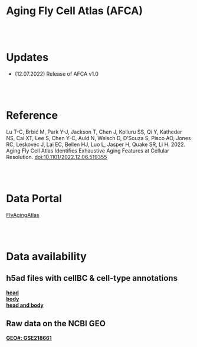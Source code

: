 # Aging Fly Cell Atlas (AFCA) 

<br/><br/>

# Updates
- (12.07.2022) Release of AFCA v1.0
   
<br/><br/>

# Reference
Lu T-C, Brbić M, Park Y-J, Jackson T, Chen J, Kolluru SS, Qi Y, Katheder NS, Cai XT, Lee S, Chen Y-C, Auld N, Welsch D, D’Souza S, Pisco AO, Jones RC, Leskovec J, Lai EC, Bellen HJ, Luo L, Jasper H, Quake SR, Li H. 2022. Aging Fly Cell Atlas Identifies Exhaustive Aging Features at Cellular Resolution. [doi:10.1101/2022.12.06.519355](https://doi.org/10.1101/2022.12.06.519355)

<br/><br/>



# Data Portal 
[FlyAgingAtlas](https://flyagingatlas.org/)

<br/><br/>
# Data availability  
## h5ad files with cellBC & cell-type annotations  
**[head](https://bcmedu-my.sharepoint.com/:u:/g/personal/u239500_bcm_edu/EeriiH1i4utDh1XTKlqfXCYB9UiKX3u-mFWrd5fcKPPHUw?e=OAkCmD)**  
**[body](https://bcmedu-my.sharepoint.com/:u:/g/personal/u239500_bcm_edu/EdP97SzWS7ZHpaURbG76keMBT5-o3Whd3quEFsD3I379YA?e=Ley9RJ)**    
**[head and body](https://bcmedu-my.sharepoint.com/:u:/g/personal/u239500_bcm_edu/EXgUmzr6BFJJhAHJ106pd1sBU8ksAMg4VHxkyqncy3J7Qw?e=mY8Jce)** 

## Raw data on the NCBI GEO
 **[GEO#: GSE218661](https://www.ncbi.nlm.nih.gov/geo/query/acc.cgi?acc=GSE218661)**  
